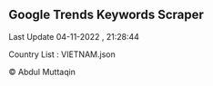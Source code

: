 

## Google Trends Keywords Scraper 
 
Last Update 04-11-2022 , 21:28:44

Country List :
VIETNAM.json



© Abdul Muttaqin 
